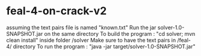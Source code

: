 # feal-4-on-crack-v2
assuming the text pairs file is named "known.txt" Run the jar solver-1.0-SNAPSHOT.jar on the same directory
To build the program : "cd solver; mvn clean install" inside folder /solver
Make sure to have the text pairs in /feal-4/ directory
To run the program : "java -jar target/solver-1.0-SNAPSHOT.jar"
